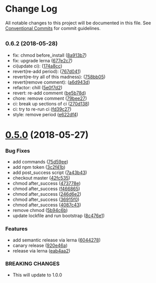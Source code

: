 # Change Log

All notable changes to this project will be documented in this file.
See [Conventional Commits](https://conventionalcommits.org) for commit guidelines.

<a name="0.6.2"></a>
## <small>0.6.2 (2018-05-28)</small>

* fix: chmod before_install ([8a913b7](https://github.com/ifyoumakeit/davey/commit/8a913b7))
* fix: upgrade lerna ([677e2c7](https://github.com/ifyoumakeit/davey/commit/677e2c7))
* ci(update ci): ([174a8cc](https://github.com/ifyoumakeit/davey/commit/174a8cc))
* revert(re-add period): ([767d041](https://github.com/ifyoumakeit/davey/commit/767d041))
* revert(re-try all of this madness): ([758bb05](https://github.com/ifyoumakeit/davey/commit/758bb05))
* revert(remove comment): ([a6d943d](https://github.com/ifyoumakeit/davey/commit/a6d943d))
* refactor: chill ([5e0f7d2](https://github.com/ifyoumakeit/davey/commit/5e0f7d2))
* revert: re-add comment ([be5b78d](https://github.com/ifyoumakeit/davey/commit/be5b78d))
* chore: remove comment ([79bee27](https://github.com/ifyoumakeit/davey/commit/79bee27))
* ci: break up sections of ci ([270d138](https://github.com/ifyoumakeit/davey/commit/270d138))
* ci: try to re-run ci ([fd39c27](https://github.com/ifyoumakeit/davey/commit/fd39c27))
* style: remove period ([e622df4](https://github.com/ifyoumakeit/davey/commit/e622df4))




<a name="0.5.0"></a>
# [0.5.0](https://github.com/ifyoumakeit/davey/compare/v0.4.5...v0.5.0) (2018-05-27)


### Bug Fixes

* add commands ([75d59ee](https://github.com/ifyoumakeit/davey/commit/75d59ee))
* add npm token ([3c2f41b](https://github.com/ifyoumakeit/davey/commit/3c2f41b))
* add post_success script ([7a43b43](https://github.com/ifyoumakeit/davey/commit/7a43b43))
* checkout master ([42fc535](https://github.com/ifyoumakeit/davey/commit/42fc535))
* chmod after_success ([473778e](https://github.com/ifyoumakeit/davey/commit/473778e))
* chmod after_success ([f466865](https://github.com/ifyoumakeit/davey/commit/f466865))
* chmod after_success ([246d6e2](https://github.com/ifyoumakeit/davey/commit/246d6e2))
* chmod after_success ([36915f0](https://github.com/ifyoumakeit/davey/commit/36915f0))
* chmod after_success ([4087c43](https://github.com/ifyoumakeit/davey/commit/4087c43))
* remove chmod ([5b94c6b](https://github.com/ifyoumakeit/davey/commit/5b94c6b))
* update lockfile and run bootstrap ([8c476e1](https://github.com/ifyoumakeit/davey/commit/8c476e1))


### Features

* add semantic release via lerna ([6044278](https://github.com/ifyoumakeit/davey/commit/6044278))
* canary release ([920e46a](https://github.com/ifyoumakeit/davey/commit/920e46a))
* release via lerna ([eab4aa2](https://github.com/ifyoumakeit/davey/commit/eab4aa2))


### BREAKING CHANGES

* This will update to 1.0.0
